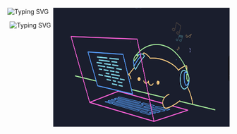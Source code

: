 <div align="center">
  <img align="right" height="270" width="400" alt="GIF" src="https://github.com/SophieNguyen113/SophieNguyen113/blob/main/Sophie%20Nguyen%20-%20CatCat.gif">
  <p align="left">
    <img src="https://readme-typing-svg.herokuapp.com?duration=6500&color=f44336&background=0000000&width=500&height=120&lines=++SundaneseXploiter!" alt="Typing SVG">
      <img align="right" height="1" width="1" src="[https://github.com/SophieNguyen113/SophieNguyen113/blob/main/Sophie%20Nguyen%20-%20CatCat.gif](https://raw.githubusercontent.com/andreasbm/readme/master/assets/lines/aqua.png)">
  </p>
    <img src="https://readme-typing-svg.herokuapp.com?duration=6500&color=fff&background=0000000&width=500&height=120&lines=++Pasundan+Earth+was+born+when+God+smiled!" alt="Typing SVG">
  </p>
